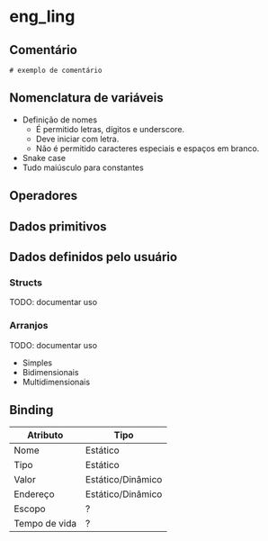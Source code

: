 # eng_ling

## Comentário
`# exemplo de comentário`

## Nomenclatura de variáveis
- Definição de nomes
  - É permitido letras, dígitos e underscore.
  - Deve iniciar com letra.
  - Não é permitido caracteres especiais e espaços em branco. 
- Snake case
- Tudo maiúsculo para constantes

## Operadores

## Dados primitivos

## Dados definidos pelo usuário
### Structs
TODO: documentar uso

### Arranjos
TODO: documentar uso
- Simples
- Bidimensionais
- Multidimensionais

## Binding
| Atributo      | Tipo               |
|---------------|--------------------|
| Nome          | Estático           |
| Tipo          | Estático           |
| Valor         | Estático/Dinâmico  |
| Endereço      | Estático/Dinâmico  |
| Escopo        | ?                  |
| Tempo de vida | ?                  |

